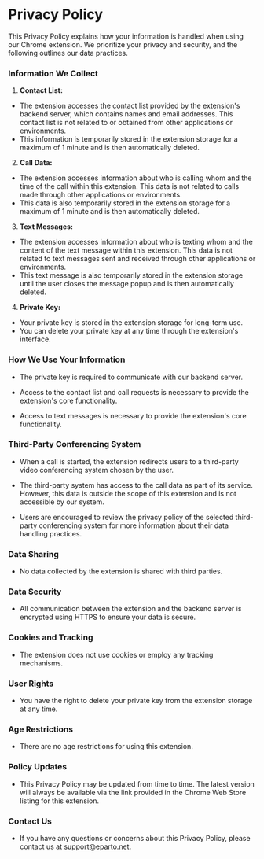 # Privacy Policy

This Privacy Policy explains how your information is handled when using our
Chrome extension. We prioritize your privacy and security, and the following
outlines our data practices.

### Information We Collect

1. **Contact List:**

- The extension accesses the contact list provided by the extension's backend
  server, which contains names and email addresses. This contact list is not
  related to or obtained from other applications or environments.
- This information is temporarily stored in the extension storage for a maximum
  of 1 minute and is then automatically deleted.

2. **Call Data:**

- The extension accesses information about who is calling whom and the time of
  the call within this extension. This data is not related to calls made through
  other applications or environments.
- This data is also temporarily stored in the extension storage for a maximum of
  1 minute and is then automatically deleted.

3. **Text Messages:**

- The extension accesses information about who is texting whom and the content
  of the text message within this extension. This data is not related to text
  messages sent and received through other applications or environments.
- This text message is also temporarily stored in the extension storage until
  the user closes the message popup and is then automatically deleted.

4. **Private Key:**

- Your private key is stored in the extension storage for long-term use.
- You can delete your private key at any time through the extension's interface.

### How We Use Your Information

- The private key is required to communicate with our backend server.

- Access to the contact list and call requests is necessary to provide the
  extension's core functionality.

- Access to text messages is necessary to provide the extension's core
  functionality.

### Third-Party Conferencing System

- When a call is started, the extension redirects users to a third-party video
  conferencing system chosen by the user.

- The third-party system has access to the call data as part of its service.
  However, this data is outside the scope of this extension and is not
  accessible by our system.

- Users are encouraged to review the privacy policy of the selected third-party
  conferencing system for more information about their data handling practices.

### Data Sharing

- No data collected by the extension is shared with third parties.

### Data Security

- All communication between the extension and the backend server is encrypted
  using HTTPS to ensure your data is secure.

### Cookies and Tracking

- The extension does not use cookies or employ any tracking mechanisms.

### User Rights

- You have the right to delete your private key from the extension storage at
  any time.

### Age Restrictions

- There are no age restrictions for using this extension.

### Policy Updates

- This Privacy Policy may be updated from time to time. The latest version will
  always be available via the link provided in the Chrome Web Store listing for
  this extension.

### Contact Us

- If you have any questions or concerns about this Privacy Policy, please
  contact us at [support@eparto.net](mailto:support@eparto.net).
